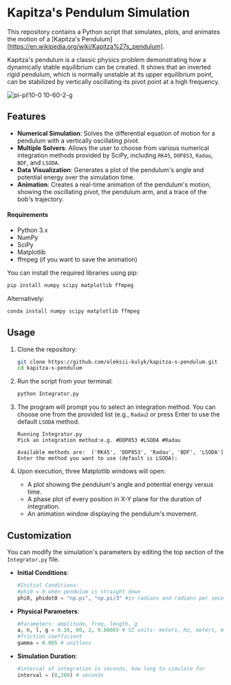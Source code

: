 # Kapitza's Pendulum Simulation
This repository contains a Python script that simulates, plots, and animates the motion of a [Kapitza's Pendulum][https://en.wikipedia.org/wiki/Kapitza%27s_pendulum].

Kapitza's pendulum is a classic physics problem demonstrating how a dynamically stable equilibrium can be created. It shows that an inverted rigid pendulum, which is normally unstable at its upper equilibrium point, can be stabilized by vertically oscillating its pivot point at a high frequency.

![pi-pi!10-0 10-60-2-g](https://github.com/user-attachments/assets/0bdf0ef2-d6d0-4dae-adf9-fec9bf831e7f)

## Features
*   **Numerical Simulation**: Solves the differential equation of motion for a pendulum with a vertically oscillating pivot.
*   **Multiple Solvers**: Allows the user to choose from various numerical integration methods provided by SciPy, including `RK45`, `DOP853`, `Radau`, `BDF`, and `LSODA`.
*   **Data Visualization**: Generates a plot of the pendulum's angle and potential energy over the simulation time.
*   **Animation**: Creates a real-time animation of the pendulum's motion, showing the oscillating pivot, the pendulum arm, and a trace of the bob's trajectory.
#### Requirements
*   Python 3.x
*   NumPy
*   SciPy
*   Matplotlib
*   ffmpeg (if you want to save the animation)

You can install the required libraries using pip:
```bash
pip install numpy scipy matplotlib ffmpeg
```
Alternatively:
```bash
conda install numpy scipy matplotlib ffmpeg
```

## Usage
1.  Clone the repository:
    ```bash
    git clone https://github.com/oleksii-kulyk/kapitza-s-pendulum.git
    cd kapitza-s-pendulum
    ```

2.  Run the script from your terminal:
    ```bash
    python Integrator.py
    ```

3.  The program will prompt you to select an integration method. You can choose one from the provided list (e.g., `Radau`) or press Enter to use the default `LSODA` method.

    ```
    Running Integrator.py
    Pick an integration method:e.g. #DOP853 #LSODA #Radau

    Available methods are:  ['RK45', 'DOP853', 'Radau', 'BDF', 'LSODA']
    Enter the method you want to use (default is LSODA):
    ```

4.  Upon execution, three Matplotlib windows will open:
    *   A plot showing the pendulum's angle and potential energy versus time.
    *   A phase plot of every position in X-Y plane for the duration of integration.
    *   An animation window displaying the pendulum's movement.
## Customization
You can modify the simulation's parameters by editing the top section of the `Integrator.py` file.

*   **Initial Conditions**:
    ```python
    #Initial Conditions:
    #phi0 = 0 when pendulum is straight down
    phi0, phidot0 = "np.pi", "np.pi/3" #in radians and radians per second
    ```

*   **Physical Parameters**:
    ```python
    #Parameters: amplitude, freq, length, g
    a, n, l, g = 0.10, 80, 2, 9.80665 # SI units: meters, Hz, meters, m/s^2
    #friction coefficient
    gamma = 0.005 # unitless
    ```

*   **Simulation Duration**:
    ```python
    #interval of integration in seconds, how long to simulate for
    interval = (0,200) # seconds
